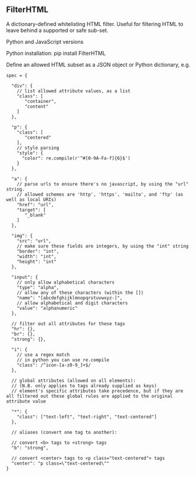 FilterHTML
---------


A dictionary-defined whitelisting HTML filter. Useful for filtering HTML to leave behind a supported or safe sub-set.

Python and JavaScript versions

Python installation:
   pip install FilterHTML


Define an allowed HTML subset as a JSON object or Python dictionary, e.g.

    spec = {

      "div": {
        // list allowed attribute values, as a list
        "class": [
           "container",
           "content"
        ]
      },

      "p": {
        "class": [
           "centered"
        ],
        // style parsing
        "style": {
          "color": re.compile(r'^#[0-9A-Fa-f]{6}$')
        }
      },

      "a": {
        // parse urls to ensure there's no javascript, by using the "url" string.
        // allowed schemes are 'http', 'https', 'mailto', and 'ftp' (as well as local URIs)
        "href": "url",
        "target": [
           "_blank"
        ]
      },

      "img": {
        "src": "url",
        // make sure these fields are integers, by using the "int" string
        "border": "int",
        "width": "int",
        "height": "int"
      },

      "input": {
        // only allow alphabetical characters
        "type": "alpha",
        // allow any of these characters (within the [])
        "name": "[abcdefghijklmnopqrstuvwxyz-]",
        // allow alphabetical and digit characters
        "value": "alphanumeric"
      },

      // filter out all attributes for these tags
      "hr": {},
      "br": {},
      "strong": {},

      "i": {
        // use a regex match
        // in python you can use re.compile
        "class": /^icon-[a-z0-9_]+$/
      },

      // global attributes (allowed on all elements):
      // (N.B. only applies to tags already supplied as keys)
      // element's specific attributes take precedence, but if they are all filtered out these global rules are applied to the original attribute value
      
      "*": {
        "class": ["text-left", "text-right", "text-centered"]
      },

      // aliases (convert one tag to another):

      // convert <b> tags to <strong> tags
      "b": "strong",

      // convert <center> tags to <p class="text-centered"> tags
      "center": "p class=\"text-centered\""
    }
